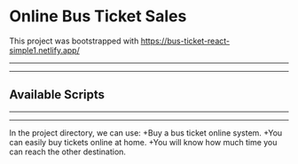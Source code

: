 # Online Bus Ticket Sales

This project was bootstrapped with https://bus-ticket-react-simple1.netlify.app/
***
---
## Available Scripts
***
---
In the project directory, we can use:
+Buy a bus ticket online system.
+You can easily buy tickets online at home.
+You will know how much time you can reach the other destination.
 
 
